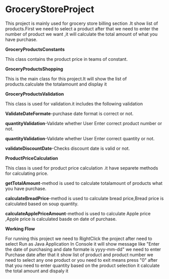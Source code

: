 # GroceryStoreProject

This project is mainly used for grocery store billing section .It show list of products.First we need to select a product after that we need to enter the number of product we want ,it will calculate the total amount of what you have purchase.

**GroceryProductsConstants** 

This class contains the product price in teams of constant.

**GroceryProductsShopping**

This is the main class for this project.It will show the list of products.calculate the totalamount and display it


**GroceryProductsValidation**

This class is used for validation.it includes the following validation

  **ValidateDateFormate**-purchase date format is correct or not.
  
  **quantityValidation**-Validate whether User Enter correct product number or not.
  
  **quantityValidation**-Validate whether User Enter correct quantity or not.
  
  **validateDiscountDate**-Checks discount date is valid or not.
  
 **ProductPriceCalculation**
  
 This class is used for  product price calculation .it have separete methods for calculating price.
 
  **getTotalAmount**-method is used to calculate totalamount of products what you have purchase.
  
  **calculateBreadPrice**-method is used to calculate bread price,Bread price is calculated based on soup quantity.
  
  **calculateApplePriceAmount**-method is used to calculate Apple price ,Apple price is calculated basde on date of purchase.
  
 **Working Flow**
 
 For running this project we need to RightClick the project after need to select Run as Java Application
 In Console it will show message like "Enter the date of purchasing and date formate is yyyy-mm-dd"
 we need to enter Purchase date after that it show list of product and product number
 we need to select any one product or you need to exit means press "0"  after that you need to enter quantity 
 based on the product selection  it calculate the total amount and dispaly it
  
  
  
  

